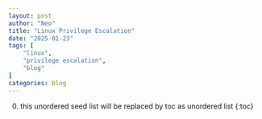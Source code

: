 ```yaml
---
layout: post
author: "Neo"
title: "Linux Privilege Escalation"
date: "2025-01-23"
tags: [
    "linux",
    "privilege escalation",
    "blog"
]
categories: blog
---
```


0. this unordered seed list will be replaced by toc as unordered list
{:toc}
